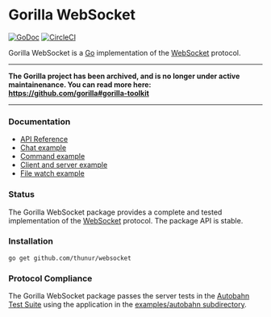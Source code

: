 # Gorilla WebSocket

[![GoDoc](https://godoc.org/github.com/thunur/websocket?status.svg)](https://godoc.org/github.com/thunur/websocket)
[![CircleCI](https://circleci.com/gh/gorilla/websocket.svg?style=svg)](https://circleci.com/gh/gorilla/websocket)

Gorilla WebSocket is a [Go](http://golang.org/) implementation of the
[WebSocket](http://www.rfc-editor.org/rfc/rfc6455.txt) protocol.

---

**The Gorilla project has been archived, and is no longer under active maintainenance. You can read more here: https://github.com/gorilla#gorilla-toolkit**

---

### Documentation

- [API Reference](https://pkg.go.dev/github.com/thunur/websocket?tab=doc)
- [Chat example](https://github.com/thunur/websocket/tree/master/examples/chat)
- [Command example](https://github.com/thunur/websocket/tree/master/examples/command)
- [Client and server example](https://github.com/thunur/websocket/tree/master/examples/echo)
- [File watch example](https://github.com/thunur/websocket/tree/master/examples/filewatch)

### Status

The Gorilla WebSocket package provides a complete and tested implementation of
the [WebSocket](http://www.rfc-editor.org/rfc/rfc6455.txt) protocol. The
package API is stable.

### Installation

    go get github.com/thunur/websocket

### Protocol Compliance

The Gorilla WebSocket package passes the server tests in the [Autobahn Test
Suite](https://github.com/crossbario/autobahn-testsuite) using the application in the [examples/autobahn
subdirectory](https://github.com/thunur/websocket/tree/master/examples/autobahn).

